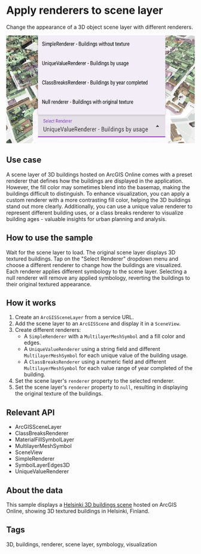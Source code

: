 # Apply renderers to scene layer

Change the appearance of a 3D object scene layer with different renderers.

![Screenshot of apply renderers to scene layer sample](apply-renderers-to-scene-layer.png)

## Use case

A scene layer of 3D buildings hosted on ArcGIS Online comes with a preset renderer that defines how the buildings are displayed in the application. However, the fill color may sometimes blend into the basemap, making the buildings difficult to distinguish. To enhance visualization, you can apply a custom renderer with a more contrasting fill color, helping the 3D buildings stand out more clearly. Additionally, you can use a unique value renderer to represent different building uses, or a class breaks renderer to visualize building ages - valuable insights for urban planning and analysis.

## How to use the sample

Wait for the scene layer to load. The original scene layer displays 3D textured buildings. Tap on the "Select Renderer" dropdown menu and choose a different renderer to change how the buildings are visualized. Each renderer applies different symbology to the scene layer. Selecting a null renderer will remove any applied symbology, reverting the buildings to their original textured appearance.

## How it works

1. Create an `ArcGISSceneLayer` from a service URL.
2. Add the scene layer to an `ArcGISScene` and display it in a `SceneView`.
3. Create different renderers:
    - A `SimpleRenderer` with a `MultilayerMeshSymbol` and a fill color and edges.
    - A `UniqueValueRenderer` using a string field and different `MultilayerMeshSymbol` for each unique value of the building usage.
    - A `ClassBreaksRenderer` using a numeric field and different `MultilayerMeshSymbol` for each value range of year completed of the building.
4. Set the scene layer's `renderer` property to the selected renderer.
5. Set the scene layer's `renderer` property to `null`, resulting in displaying the original texture of the buildings.

## Relevant API

- ArcGISSceneLayer
- ClassBreaksRenderer
- MaterialFillSymbolLayer
- MultilayerMeshSymbol
- SceneView
- SimpleRenderer
- SymbolLayerEdges3D
- UniqueValueRenderer

## About the data

This sample displays a [Helsinki 3D buildings scene](https://www.arcgis.com/home/item.html?id=fdfa7e3168e74bf5b846fc701180930b) hosted on ArcGIS Online, showing 3D textured buildings in Helsinki, Finland.

## Tags

3D, buildings, renderer, scene layer, symbology, visualization
